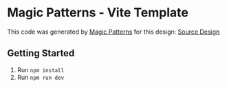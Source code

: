 # Magic Patterns - Vite Template

This code was generated by [Magic Patterns](https://magicpatterns.com) for this design: [Source Design](https://www.magicpatterns.com/c/wmtckbqaqgl4sx9y2kxrtn)

## Getting Started

1. Run `npm install`
2. Run `npm run dev`
